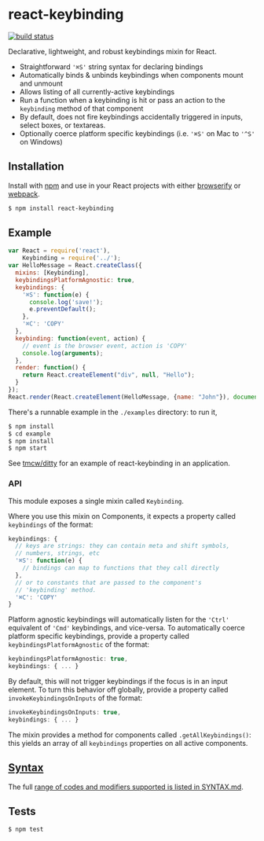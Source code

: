 # react-keybinding

[![build status](https://secure.travis-ci.org/mapbox/react-keybinding.png)](http://travis-ci.org/mapbox/react-keybinding)

Declarative, lightweight, and robust keybindings mixin for React.

* Straightforward `'⌘S'` string syntax for declaring bindings
* Automatically binds & unbinds keybindings when components mount and unmount
* Allows listing of all currently-active keybindings
* Run a function when a keybinding is hit or pass an action
  to the `keybinding` method of that component
* By default, does not fire keybindings accidentally triggered in inputs,
  select boxes, or textareas.
* Optionally coerce platform specific keybindings (i.e. `'⌘S'` on Mac to `'^S'` on Windows)

## Installation

Install with [npm](https://www.npmjs.com/) and use in your React
projects with either [browserify](http://browserify.org/) or
[webpack](http://webpack.github.io/).

```sh
$ npm install react-keybinding
```

## Example

```js
var React = require('react'),
    Keybinding = require('../');
var HelloMessage = React.createClass({
  mixins: [Keybinding],
  keybindingsPlatformAgnostic: true,
  keybindings: {
    '⌘S': function(e) {
      console.log('save!');
      e.preventDefault();
    },
    '⌘C': 'COPY'
  },
  keybinding: function(event, action) {
    // event is the browser event, action is 'COPY'
    console.log(arguments);
  },
  render: function() {
    return React.createElement("div", null, "Hello");
  }
});
React.render(React.createElement(HelloMessage, {name: "John"}), document.body);
```

There's a runnable example in the `./examples` directory: to run it,

```sh
$ npm install
$ cd example
$ npm install
$ npm start
```

See [tmcw/ditty](https://github.com/tmcw/ditty) for an example of
react-keybinding in an application.

### API

This module exposes a single mixin called `Keybinding`.

Where you use this mixin on Components, it expects a property called
`keybindings` of the format:

```js
keybindings: {
  // keys are strings: they can contain meta and shift symbols,
  // numbers, strings, etc
  '⌘S': function(e) {
    // bindings can map to functions that they call directly
  },
  // or to constants that are passed to the component's
  // 'keybinding' method.
  '⌘C': 'COPY'
}
```

Platform agnostic keybindings will automatically listen for the `'Ctrl'`
equivalent of `'Cmd'` keybindings, and vice-versa. To automatically coerce
platform specific keybindings, provide a property called
`keybindingsPlatformAgnostic` of the format:

```js
keybindingsPlatformAgnostic: true,
keybindings: { ... }
```

By default, this will not trigger keybindings if the focus is in an input
element.  To turn this behavior off globally, provide a property called
`invokeKeybindingsOnInputs` of the  format:
```js
invokeKeybindingsOnInputs: true,
keybindings: { ... }
```

The mixin provides a method for components called `.getAllKeybindings()`:
this yields an array of all `keybindings` properties on all active components.

## [Syntax](SYNTAX.md)

The full [range of codes and modifiers supported is listed in SYNTAX.md](SYNTAX.md).

## Tests

```sh
$ npm test
```
